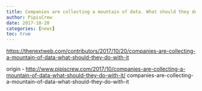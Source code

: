 ```yaml
---
title: Companies are collecting a mountain of data. What should they do with it?
author: PipisCrew
date: 2017-10-20
categories: [news]
toc: true
---
```


https://thenextweb.com/contributors/2017/10/20/companies-are-collecting-a-mountain-of-data-what-should-they-do-with-it

origin - http://www.pipiscrew.com/2017/10/companies-are-collecting-a-mountain-of-data-what-should-they-do-with-it/ companies-are-collecting-a-mountain-of-data-what-should-they-do-with-it